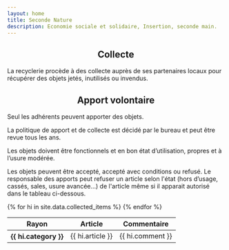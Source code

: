 ```yaml
---
layout: home
title: Seconde Nature
description: Economie sociale et solidaire, Insertion, seconde main.
---
```

<h2 style="text-align: center;">Collecte</h2>

La recyclerie procède à des collecte auprès de ses partenaires locaux pour récupérer des objets jetés, inutilisés ou invendus.

<h2 style="text-align: center;">Apport volontaire</h2>

Seul les <span class="badge bg-warning">adhérents</span> peuvent apporter des objets.

La politique de apport et de collecte est <span class="badge bg-warning">décidé par le bureau</span> et peut être revue tous les ans.

Les objets doivent être fonctionnels et en bon état d’utilisation, propres et à l’usure modérée.

Les objets peuvent être <span class="badge bg-success">accepté</span>, <span class="badge bg-warning">accepté avec conditions</span> ou <span class="badge bg-danger">refusé</span>.
Le responsable des apports peut refuser un article selon l'<span class="badge bg-warning">état</span>  (hors d’usage, cassés, sales, usure avancée…) de l'article même si il apparait autorisé dans le tableau ci-dessous.

<table class="table table-striped table-bordered">
  <thead>
    <tr>
      <th scope="col">Rayon</th>
      <th scope="col">Article</th>
      <th scope="col">Commentaire</th>
    </tr>
  </thead>
  <tbody>
    {% for hi in site.data.collected_items %}
      <tr class="table-{{ hi.status }}">
        <th scope="row">{{ hi.category }}</th>
        <td>{{ hi.article }}</td>
        <td>{{ hi.comment }}</td>
      </tr>
    {% endfor %}
  </tbody>
</table>